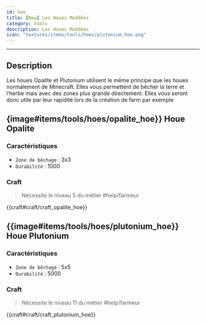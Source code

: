 ```yaml
---
id: hoe
title: [New] Les Houes Moddées
category: tools
description: Les Houes Moddées
icon: "textures/items/tools/hoes/plutonium_hoe.png"
---
```

___
## Description

Les houes Opalite et Plutonium utilisent le même principe que les houes normalement de Minecraft.
Elles vous permettent de bêcher la terre et l’herbe mais avec des zones plus grande directement. 
Elles vous seront donc utile par leur rapidité lors de la création de farm par exemple

## {image#items/tools/hoes/opalite_hoe}} Houe Opalite

### Caractéristiques

- ``Zone de bêchage`` : 3x3
- ``Durabilité`` : 1000

### Craft 

> Nécessite le niveau 5 du métier #help/farmeur

{{craft#craft/craft_opalite_hoe}} 

## {{image#items/tools/hoes/plutonium_hoe}} Houe Plutonium

### Caractéristiques

- ``Zone de bêchage`` : 5x5
- ``Durabilité`` : 5000

### Craft 

> Nécessite le niveau 11 du métier #help/farmeur

{{craft#craft/craft_plutonium_hoe}} 
